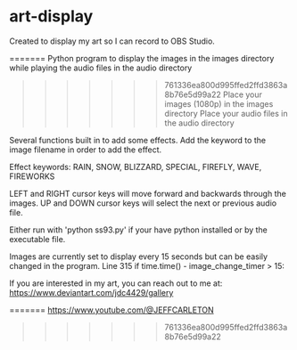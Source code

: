 # art-display

Created to display my art so I can record to OBS Studio.

=======
Python program to display the images in the images directory while playing the audio files in the audio directory

>>>>>>> 761336ea800d995ffed2ffd3863a8b76e5d99a22
Place your images (1080p) in the images directory
Place your audio files in the audio directory

Several functions built in to add some effects. Add the keyword to the image filename in order to add the effect.

Effect keywords: RAIN, SNOW, BLIZZARD, SPECIAL, FIREFLY, WAVE, FIREWORKS

LEFT and RIGHT cursor keys will move forward and backwards through the images.
UP and DOWN cursor keys will select the next or previous audio file.

Either run with 'python ss93.py' if your have python installed or by the executable file.

Images are currently set to display every 15 seconds but can be easily changed in the program. Line 315    if time.time() - image_change_timer > 15:

If you are interested in my art, you can reach out to me at: https://www.deviantart.com/jdc4429/gallery

=======
https://www.youtube.com/@JEFFCARLETON
>>>>>>> 761336ea800d995ffed2ffd3863a8b76e5d99a22
